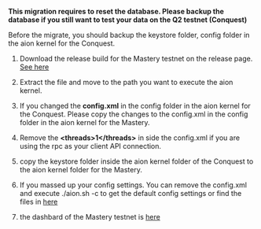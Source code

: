 **This migration requires to reset the database. Please backup the database if you still want to test your data on the Q2 testnet (Conquest)**

Before the migrate, you should backup the keystore folder, config folder in the aion kernel for the Conquest.

1. Download the release build for the Mastery testnet on the release page. [See here](https://github.com/aionnetwork/aion/releases/tag/v0.3.0.q)
2. Extract the file and move to the path you want to execute the aion kernel.
3. If you changed the **config.xml** in the config folder in the aion kernel for the Conquest. Please copy the changes to the config.xml in the config folder in the aion kernel for the Mastery. 
4. Remove the **\<threads\>1\</threads\>** in side the config.xml if you are using the rpc as your client API connection. 
5. copy the keystore folder inside the aion kernel folder of the Conquest to the aion kernel folder for the Mastery.
6. If you massed up your config settings. You can remove the config.xml and execute ./aion.sh -c to get the default config settings or find the files in [here](https://github.com/aionnetwork/aion/blob/testnet_q3_mastery/modBoot/resource/config.xml)

7. the dashbard of the Mastery testnet is [here](https://mastery.aion.network/#/dashboard)
